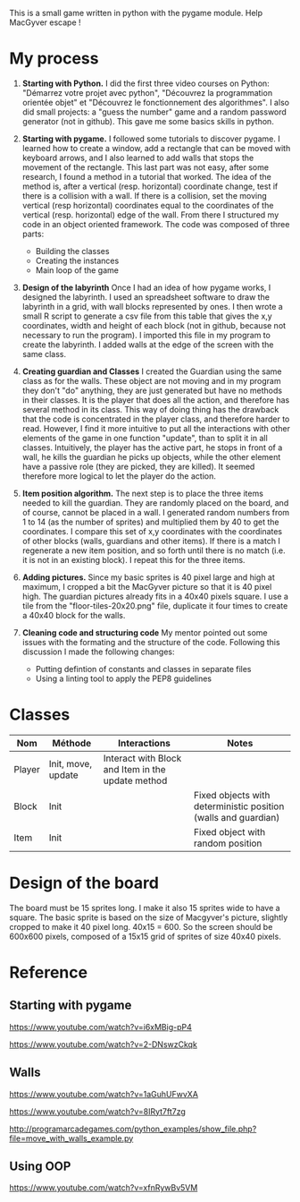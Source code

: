 This is a small game written in python with the pygame module. Help MacGyver escape !

# My process

1. **Starting with Python.**
I did the first three video courses on Python: "Démarrez votre projet avec python", "Découvrez la programmation orientée objet" et "Découvrez le fonctionnement des algorithmes". I also did small projects: a "guess the number" game and a random password generator (not in github). This gave me some basics skills in python. 

2. **Starting with pygame.**
I followed some tutorials to discover pygame. I learned how to create a window, add a rectangle that can be moved with keyboard arrows, and I also learned to add walls that stops the movement of the rectangle. 
This last part was not easy, after some research, I found a method in a tutorial that worked. The idea of the method is, after a vertical (resp. horizontal) coordinate change, test if there is a collision with a wall. If there is a collision, set the moving vertical (resp horizontal) coordinates equal to the coordinates of the vertical (resp. horizontal) edge of the wall. 
From there I structured my code in an object oriented framework. The code was composed of three parts:
    - Building the classes
    - Creating the instances
    - Main loop of the game

3. **Design of the labyrinth** Once I had an idea of how pygame works, I designed the labyrinth. I used an spreadsheet software to draw the labyrinth in a grid, with wall blocks represented by ones. I then wrote a small R script to generate a csv file from this table that gives the x,y coordinates, width and height of each block (not in github,  because not necessary to run the program). I imported this file in my program to create the labyrinth. I added walls at the edge of the screen with the same class. 

4. **Creating guardian and Classes** 
I created the Guardian using the same class as for the walls. These object are not moving and in my program they don't "do" anything, they are just generated but have no methods in their classes. It is the player that does all the action, and therefore has several method in its class. This way of doing thing has the drawback that the code is concentrated in the player class, and therefore harder to read. However, I find it more intuitive to put all the interactions with other elements of the game in one function "update", than to split it in all classes. Intuitively, the player has the active part, he stops in front of a wall, he kills the guardian he picks up objects, while the other element have a passive role (they are picked, they are killed). It seemed therefore more logical to let the player do the action.

5. **Item position algorithm.** 
The next step is to place the three items needed to kill the guardian. They are randomly placed on the board, and of course, cannot be placed in a wall. I generated random numbers from 1 to 14 (as the number of sprites) and multiplied them by 40 to get the coordinates. I compare this set of x,y coordinates with the coordinates of other blocks (walls, guardians and other items). If there is a match I regenerate a new item position, and so forth until there is no match (i.e. it is not in an existing block). I repeat this for the three items.

6. **Adding pictures.**
Since my basic sprites is 40 pixel large and high at maximum, I cropped a bit the MacGyver picture so that it is 40 pixel high. The guardian pictures already fits in a 40x40 pixels square. I use a tile from the "floor-tiles-20x20.png" file, duplicate it four times to create a 40x40 block for the walls.

7. **Cleaning code and structuring code**
My mentor pointed out some issues with the formating and the structure of the code. Following this discussion I made the following changes:
    - Putting defintion of constants and classes in separate files
    - Using a linting tool to apply the PEP8 guidelines


# Classes

|Nom|Méthode|Interactions|Notes| 
|---|---|---|---|
| Player        | Init, move, update|Interact with Block and Item in the update method||
| Block|Init   || Fixed objects with deterministic position (walls and guardian)|
| Item|Init|| Fixed object with random position |

# Design of the board
The board must be 15 sprites long. I make it also 15 sprites wide to have a square. The basic sprite is based on the size of Macgyver's picture, slightly cropped to make it 40 pixel long. 
40x15 = 600. So the screen should be 600x600 pixels, composed of a 15x15 grid of sprites of size 40x40 pixels.

# Reference

## Starting with pygame
https://www.youtube.com/watch?v=i6xMBig-pP4

https://www.youtube.com/watch?v=2-DNswzCkqk

## Walls
https://www.youtube.com/watch?v=1aGuhUFwvXA

https://www.youtube.com/watch?v=8IRyt7ft7zg

http://programarcadegames.com/python_examples/show_file.php?file=move_with_walls_example.py


## Using OOP 
https://www.youtube.com/watch?v=xfnRywBv5VM


